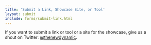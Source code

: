 ```yaml
---
title: 'Submit a Link, Showcase Site, or Tool'
layout: submit
include: forms/submit-link.html
---
```

If you want to submit a link or tool or a site for the showcase, give us a shout on Twitter: [@thenewdynamic](https://twitter.com/thenewdynamic).
